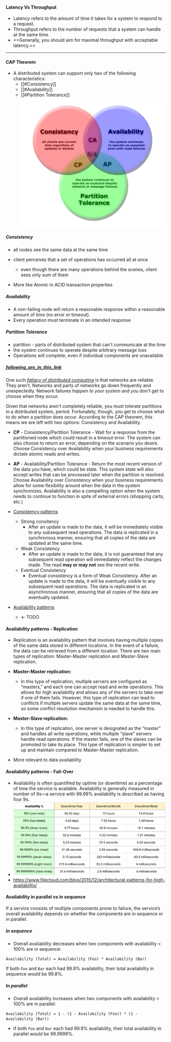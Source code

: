 #### Latency Vs Throughput
- Latency refers to the amount of time it takes for a system to respond to a request. 
- Throughput refers to the number of requests that a system can handle at the same time.
- ==Generally, you should aim for maximal throughput with acceptable latency.==
---
#### CAP Theorem
- A distributed system can support only two of the following characteristics:
	- [[#Consistency]]
	- [[#Availability]]
	- [[#Partition Tolerance]]
![](https://raw.githubusercontent.com/Synergy-io/Notes.io/main/assets/Pasted%20image%2020241124151440.png)
##### Consistency
-  all nodes see the same data at the same time
- client perceives that a set of operations has occurred all at once
	- even though there are many operations behind the scenes, client sees only sum of them

- More like Atomic in ACID transaction properties
##### Availability
- A non-failing node will return a reasonable response within a reasonable amount of time (no error or timeout).
- Every operation must terminate in an intended response
##### Partition Tolerance
- partition - parts of distributed system that can't communicate at the time
- the system continues to operate despite arbitrary message loss
- Operations will complete, even if individual components are unavailable

##### [following_are_in_this_link](https://robertgreiner.com/cap-theorem-revisited/)

One such [_fallacy of distributed computing_](http://en.wikipedia.org/wiki/Fallacies_of_Distributed_Computing?ref=robertgreiner.com) is that networks are reliable. They aren't. Networks and parts of networks go down frequently and unexpectedly. Network failures _happen to your system_ and you don't get to choose when they occur.

Given that networks aren't completely reliable, you must tolerate partitions in a distributed system, period. Fortunately, though, you get to choose what to do when a partition does occur. According to the CAP theorem, this means we are left with two options: Consistency and Availability.

- **CP** - Consistency/Partition Tolerance - Wait for a response from the partitioned node which could result in a timeout error. The system can also choose to return an error, depending on the scenario you desire. Choose Consistency over Availability when your business requirements dictate atomic reads and writes.

- **AP** - Availability/Partition Tolerance - Return the most recent version of the data you have, which could be stale. This system state will also accept writes that can be processed later when the partition is resolved. Choose Availability over Consistency when your business requirements allow for some flexibility around when the data in the system synchronizes. Availability is also a compelling option when the system needs to continue to function in spite of external errors (shopping carts, etc.)

- [Consistency patterns](https://cs.fyi/guide/consistency-patterns-week-strong-eventual)
	- Strong consitency
		- After an update is made to the data, it will be immediately visible to any subsequent read operations. The data is replicated in a synchronous manner, ensuring that all copies of the data are updated at the same time.
	- Weak Consistency
		- After an update is made to the data, it is not guaranteed that any subsequent read operation will immediately reflect the changes made. The read **may or may not** see the recent write.
	- Eventual Consistency
		- Eventual consistency is a form of Weak Consistency. After an update is made to the data, it will be eventually visible to any subsequent read operations. The data is replicated in an asynchronous manner, ensuring that all copies of the data are eventually updated.
- [Availability patterns](https://learn.microsoft.com/en-us/azure/well-architected/reliability/design-patterns#availability)
	-  <- TODO

#### Availability patterns - Replication

- Replication is an availability pattern that involves having multiple copies of the same data stored in different locations. In the event of a failure, the data can be retrieved from a different location. There are two main types of replication: Master-Master replication and Master-Slave replication.

- **Master-Master replication:**
	- In this type of replication, multiple servers are configured as “masters,” and each one can accept read and write operations. This allows for high availability and allows any of the servers to take over if one of them fails. However, this type of replication can lead to conflicts if multiple servers update the same data at the same time, so some conflict resolution mechanism is needed to handle this.
- **Master-Slave replication:** 
	- In this type of replication, one server is designated as the “master” and handles all write operations, while multiple “slave” servers handle read operations. If the master fails, one of the slaves can be promoted to take its place. This type of replication is simpler to set up and maintain compared to Master-Master replication.

- More relevant to data availability

#### Availability patterns - Fail-Over

- Availability is often quantified by uptime (or downtime) as a percentage of time the service is available. Availability is generally measured in number of 9s—a service with 99.99% availability is described as having four 9s.
- ![](https://raw.githubusercontent.com/Synergy-io/Notes.io/main/assets/Pasted%20image%2020250110112055.png)
- https://www.filecloud.com/blog/2015/12/architectural-patterns-for-high-availability/
#### Availability in parallel vs in sequence

If a service consists of multiple components prone to failure, the service’s overall availability depends on whether the components are in sequence or in parallel.

##### In sequence
- Overall availability decreases when two components with availability < 100% are in sequence:
```
Availability (Total) = Availability (Foo) * Availability (Bar)
```
If both `Foo` and `Bar` each had 99.9% availability, their total availability in sequence would be 99.8%.
##### In parallel
- Overall availability increases when two components with availability < 100% are in parallel:
```
Availability (Total) = 1 - (1 - Availability (Foo)) * (1 - Availability (Bar))
```
- If both `Foo` and `Bar` each had 99.9% availability, their total availability in parallel would be 99.9999%.
